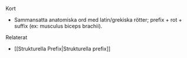 Kort
- Sammansatta anatomiska ord med latin/grekiska rötter; prefix + rot + suffix (ex: musculus biceps brachii).

Relaterat
- [[Strukturella Prefix|Strukturella prefix]]

